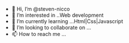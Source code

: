 - 👋 Hi, I’m @steven-nicco
- 👀 I’m interested in ..Web development
- 🌱 I’m currently learning ...Html|Css|Javascript
- 💞️ I’m looking to collaborate on ...
- 📫 How to reach me ...

<!---
steven-nicco/steven-nicco is a ✨ special ✨ repository because its `README.md` (this file) appears on your GitHub profile.
You can click the Preview link to take a look at your changes.
--->
